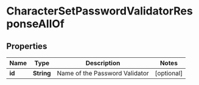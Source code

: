 

# CharacterSetPasswordValidatorResponseAllOf


## Properties

| Name | Type | Description | Notes |
|------------ | ------------- | ------------- | -------------|
|**id** | **String** | Name of the Password Validator |  [optional] |



